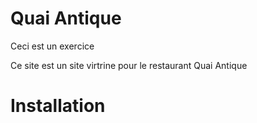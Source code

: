 # Quai Antique

Ceci est un exercice

Ce site est un site virtrine pour le restaurant Quai Antique

# Installation